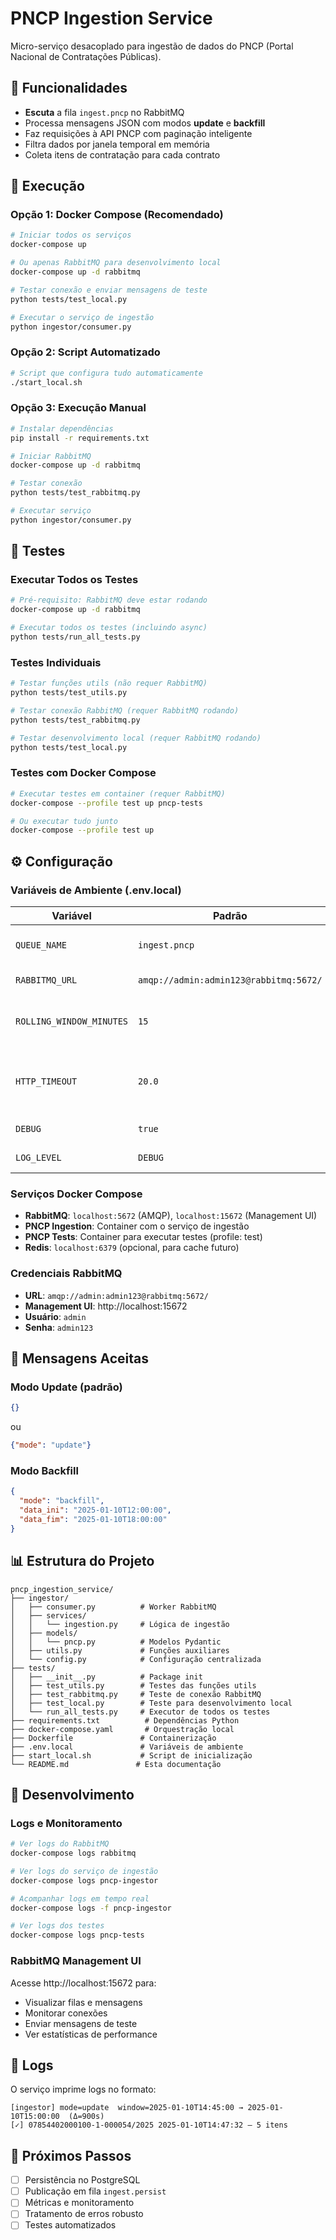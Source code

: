 # PNCP Ingestion Service

Micro-serviço desacoplado para ingestão de dados do PNCP (Portal Nacional de Contratações Públicas).

## 🎯 Funcionalidades

- **Escuta** a fila `ingest.pncp` no RabbitMQ
- Processa mensagens JSON com modos **update** e **backfill**
- Faz requisições à API PNCP com paginação inteligente
- Filtra dados por janela temporal em memória
- Coleta itens de contratação para cada contrato

## 🚀 Execução

### Opção 1: Docker Compose (Recomendado)

```bash
# Iniciar todos os serviços
docker-compose up

# Ou apenas RabbitMQ para desenvolvimento local
docker-compose up -d rabbitmq

# Testar conexão e enviar mensagens de teste
python tests/test_local.py

# Executar o serviço de ingestão
python ingestor/consumer.py
```

### Opção 2: Script Automatizado

```bash
# Script que configura tudo automaticamente
./start_local.sh
```

### Opção 3: Execução Manual

```bash
# Instalar dependências
pip install -r requirements.txt

# Iniciar RabbitMQ
docker-compose up -d rabbitmq

# Testar conexão
python tests/test_rabbitmq.py

# Executar serviço
python ingestor/consumer.py
```

## 🧪 Testes

### Executar Todos os Testes

```bash
# Pré-requisito: RabbitMQ deve estar rodando
docker-compose up -d rabbitmq

# Executar todos os testes (incluindo async)
python tests/run_all_tests.py
```

### Testes Individuais

```bash
# Testar funções utils (não requer RabbitMQ)
python tests/test_utils.py

# Testar conexão RabbitMQ (requer RabbitMQ rodando)
python tests/test_rabbitmq.py

# Testar desenvolvimento local (requer RabbitMQ rodando)
python tests/test_local.py
```

### Testes com Docker Compose

```bash
# Executar testes em container (requer RabbitMQ)
docker-compose --profile test up pncp-tests

# Ou executar tudo junto
docker-compose --profile test up
```

## ⚙️ Configuração

### Variáveis de Ambiente (.env.local)

| Variável | Padrão | Descrição |
|----------|--------|-----------|
| `QUEUE_NAME` | `ingest.pncp` | Nome da fila RabbitMQ |
| `RABBITMQ_URL` | `amqp://admin:admin123@rabbitmq:5672/` | URL do RabbitMQ |
| `ROLLING_WINDOW_MINUTES` | `15` | Janela para modo update (minutos) |
| `HTTP_TIMEOUT` | `20.0` | Timeout das requisições HTTP (segundos) |
| `DEBUG` | `true` | Modo debug |
| `LOG_LEVEL` | `DEBUG` | Nível de log |

### Serviços Docker Compose

- **RabbitMQ**: `localhost:5672` (AMQP), `localhost:15672` (Management UI)
- **PNCP Ingestion**: Container com o serviço de ingestão
- **PNCP Tests**: Container para executar testes (profile: test)
- **Redis**: `localhost:6379` (opcional, para cache futuro)

### Credenciais RabbitMQ

- **URL**: `amqp://admin:admin123@rabbitmq:5672/`
- **Management UI**: http://localhost:15672
- **Usuário**: `admin`
- **Senha**: `admin123`

## 📨 Mensagens Aceitas

### Modo Update (padrão)
```json
{}
```
ou
```json
{"mode": "update"}
```

### Modo Backfill
```json
{
  "mode": "backfill",
  "data_ini": "2025-01-10T12:00:00",
  "data_fim": "2025-01-10T18:00:00"
}
```

## 📊 Estrutura do Projeto

```
pncp_ingestion_service/
├── ingestor/
│   ├── consumer.py          # Worker RabbitMQ
│   ├── services/
│   │   └── ingestion.py     # Lógica de ingestão
│   ├── models/
│   │   └── pncp.py          # Modelos Pydantic
│   ├── utils.py             # Funções auxiliares
│   └── config.py            # Configuração centralizada
├── tests/
│   ├── __init__.py          # Package init
│   ├── test_utils.py        # Testes das funções utils
│   ├── test_rabbitmq.py     # Teste de conexão RabbitMQ
│   ├── test_local.py        # Teste para desenvolvimento local
│   └── run_all_tests.py     # Executor de todos os testes
├── requirements.txt          # Dependências Python
├── docker-compose.yaml       # Orquestração local
├── Dockerfile               # Containerização
├── .env.local               # Variáveis de ambiente
├── start_local.sh           # Script de inicialização
└── README.md               # Esta documentação
```

## 🔧 Desenvolvimento

### Logs e Monitoramento

```bash
# Ver logs do RabbitMQ
docker-compose logs rabbitmq

# Ver logs do serviço de ingestão
docker-compose logs pncp-ingestor

# Acompanhar logs em tempo real
docker-compose logs -f pncp-ingestor

# Ver logs dos testes
docker-compose logs pncp-tests
```

### RabbitMQ Management UI

Acesse http://localhost:15672 para:
- Visualizar filas e mensagens
- Monitorar conexões
- Enviar mensagens de teste
- Ver estatísticas de performance

## 📝 Logs

O serviço imprime logs no formato:
```
[ingestor] mode=update  window=2025-01-10T14:45:00 → 2025-01-10T15:00:00  (Δ=900s)
[✓] 07854402000100-1-000054/2025 2025-01-10T14:47:32 — 5 itens
```

## 🔄 Próximos Passos

- [ ] Persistência no PostgreSQL
- [ ] Publicação em fila `ingest.persist`
- [ ] Métricas e monitoramento
- [ ] Tratamento de erros robusto
- [ ] Testes automatizados 